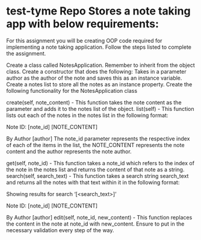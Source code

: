 # test-tyme Repo Stores a note taking app with below requirements:

For this assignment you will be creating OOP code required for implementing a note taking application. Follow the steps listed to complete the assignment.

Create a class called NotesApplication. Remember to inherit from the object class.
Create a constructor that does the following:
Takes in a parameter author as the author of the note and saves this as an instance variable.
Create a notes list to store all the notes as an instance property.
Create the following functionality for the NotesApplication class

create(self, note_content) - This function takes the note content as the parameter and adds it to the notes list of the object.
list(self) - This function lists out each of the notes in the notes list in the following format:

Note ID: [note_id]
[NOTE_CONTENT]

By Author [author]
The note_id parameter represents the respective index of each of the items in the list, the NOTE_CONTENT represents the note content and the author represents the note author.

get(self, note_id) - This function takes a note_id which refers to the index of the note in the notes list and returns the content of that note as a string.
search(self, search_text) - This function takes a search string search_text and returns all the notes with that text within it in the following format:

Showing results for search ‘[<search_text>]’

Note ID: [note_id]
[NOTE_CONTENT]

By Author [author]
edit(self, note_id, new_content) - This function replaces the content in the note at note_id with new_content.
Ensure to put in the necessary validation every step of the way.

